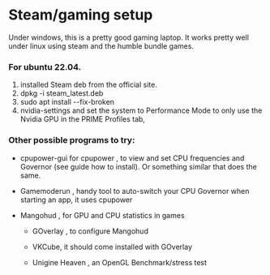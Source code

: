 # Steam/gaming setup
Under windows, this is a pretty good gaming laptop.
It works pretty well under linux using steam and the humble bundle games.

### For ubuntu 22.04.
1. installed Steam deb from the official site.
2. dpkg -i steam_latest.deb
3. sudo apt install --fix-broken
4. nvidia-settings and set the system to Performance Mode to only use the Nvidia GPU in the PRIME Profiles tab,

### Other possible programs to try:
- cpupower-gui for cpupower , to view and set CPU frequencies and Governor (see guide how to install). Or something similar that does the same.

- Gamemoderun , handy tool to auto-switch your CPU Governor when starting an app, it uses cpupower

- Mangohud , for GPU and CPU statistics in games

  - GOverlay , to configure Mangohud

  - VKCube, it should come installed with GOverlay

  - Unigine Heaven , an OpenGL Benchmark/stress test

